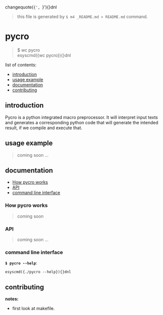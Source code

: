 changequote(`{', `}'){}dnl

> this file is generated by `$ m4 _README.md > README.md` command.

# pycro

> $ wc pycro \
  esyscmd({wc pycro}){}dnl

list of contents:
- [introduction](#introduction)
- [usage example](#usage-example)
- [documentation](#documentation)
- [contributing](#contributing)

## introduction
Pycro is a python integrated macro preprocessor. It will interpret input texts
and generates a corresponding python code that will generate the intended
result, if we compile and execute that.

## usage example
> coming soon ...

## documentation
- [How pycro works](#How-pycro-works)
- [API](#API)
- [command line interface](#command-line-interface)

### How pycro works
> coming soon

### API
> coming soon ...

### command line interface
__`$ pycro --help`__:
```
esyscmd({./pycro --help}){}dnl
```

## contributing
__notes:__
- first look at makefile.

